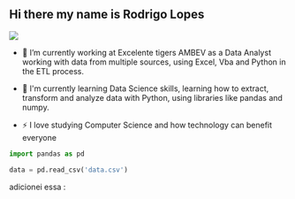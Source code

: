 ## Hi there my name is Rodrigo Lopes

![](https://komarev.com/ghpvc/?username=RodrigoaLopess)

- 🔭 I’m currently working at Excelente tigers AMBEV as a Data Analyst working with data from multiple sources, using Excel, Vba and Python in the ETL process.

- 🌱 I'm currently learning Data Science skills, learning how to extract, transform and analyze data with Python, using libraries like pandas and numpy.

- ⚡ I love studying Computer Science and how technology can benefit everyone

```python
import pandas as pd

data = pd.read_csv('data.csv')
```
<!--
**RodrigoaLopess/RodrigoaLopess** is a ✨ _special_ ✨ repository because its `README.md` (this file) appears on your GitHub profile.

Here are some ideas to get you started:

- 🔭 I’m currently working on ...
- 🌱 I’m currently learning ...
- 👯 I’m looking to collaborate on ...
- 🤔 I’m looking for help with ...
- 💬 Ask me about ...
- 📫 How to reach me: ...
- 😄 Pronouns: ...
- ⚡ Fun fact: ...
-->

adicionei essa : 

